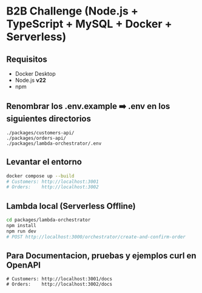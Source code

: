 # B2B Challenge (Node.js + TypeScript + MySQL + Docker + Serverless)

## Requisitos
- Docker Desktop
- Node.js **v22**
- npm

 
## Renombrar los .env.example ➡️ .env en los siguientes directorios
```
./packages/customers-api/
./packages/orders-api/
./packages/lambda-orchestrator/.env
```

## Levantar el entorno
```bash
docker compose up --build
# Customers: http://localhost:3001
# Orders:    http://localhost:3002
```

## Lambda local (Serverless Offline)
```bash
cd packages/lambda-orchestrator
npm install
npm run dev
# POST http://localhost:3000/orchestrator/create-and-confirm-order
```

## Para Documentacion, pruebas y ejemplos curl en OpenAPI
```
# Customers: http://localhost:3001/docs
# Orders:    http://localhost:3002/docs
```
